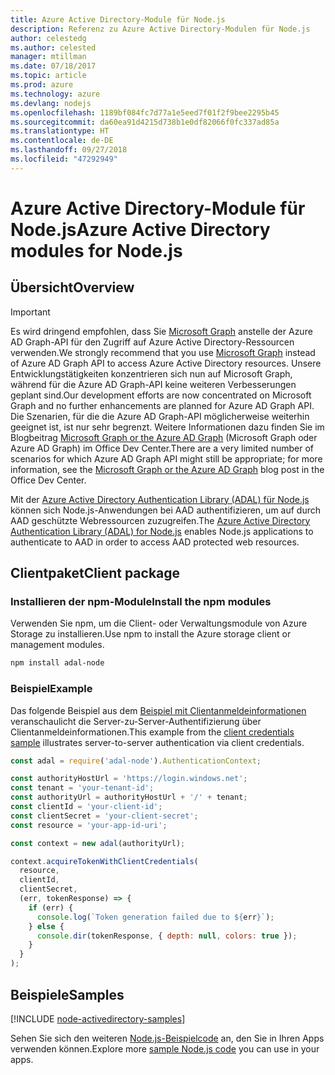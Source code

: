 ```yaml
---
title: Azure Active Directory-Module für Node.js
description: Referenz zu Azure Active Directory-Modulen für Node.js
author: celestedg
ms.author: celested
manager: mtillman
ms.date: 07/18/2017
ms.topic: article
ms.prod: azure
ms.technology: azure
ms.devlang: nodejs
ms.openlocfilehash: 1189bf084fc7d77a1e5eed7f01f2f9bee2295b45
ms.sourcegitcommit: da60ea91d4215d738b1e0df82066f0fc337ad85a
ms.translationtype: HT
ms.contentlocale: de-DE
ms.lasthandoff: 09/27/2018
ms.locfileid: "47292949"
---
```

# <a name="azure-active-directory-modules-for-nodejs"></a><span data-ttu-id="fc229-103">Azure Active Directory-Module für Node.js</span><span class="sxs-lookup"><span data-stu-id="fc229-103">Azure Active Directory modules for Node.js</span></span>

## <a name="overview"></a><span data-ttu-id="fc229-104">Übersicht</span><span class="sxs-lookup"><span data-stu-id="fc229-104">Overview</span></span>

> [!IMPORTANT]
> <span data-ttu-id="fc229-105">Es wird dringend empfohlen, dass Sie [Microsoft Graph](https://graph.microsoft.io/) anstelle der Azure AD Graph-API für den Zugriff auf Azure Active Directory-Ressourcen verwenden.</span><span class="sxs-lookup"><span data-stu-id="fc229-105">We strongly recommend that you use [Microsoft Graph](https://graph.microsoft.io/) instead of Azure AD Graph API to access Azure Active Directory resources.</span></span> <span data-ttu-id="fc229-106">Unsere Entwicklungstätigkeiten konzentrieren sich nun auf Microsoft Graph, während für die Azure AD Graph-API keine weiteren Verbesserungen geplant sind.</span><span class="sxs-lookup"><span data-stu-id="fc229-106">Our development efforts are now concentrated on Microsoft Graph and no further enhancements are planned for Azure AD Graph API.</span></span> <span data-ttu-id="fc229-107">Die Szenarien, für die die Azure AD Graph-API möglicherweise weiterhin geeignet ist, ist nur sehr begrenzt. Weitere Informationen dazu finden Sie im Blogbeitrag [Microsoft Graph or the Azure AD Graph](https://dev.office.com/blogs/microsoft-graph-or-azure-ad-graph) (Microsoft Graph oder Azure AD Graph) im Office Dev Center.</span><span class="sxs-lookup"><span data-stu-id="fc229-107">There are a very limited number of scenarios for which Azure AD Graph API might still be appropriate; for more information, see the [Microsoft Graph or the Azure AD Graph](https://dev.office.com/blogs/microsoft-graph-or-azure-ad-graph) blog post in the Office Dev Center.</span></span>

<span data-ttu-id="fc229-108">Mit der [Azure Active Directory Authentication Library (ADAL) für Node.js](https://www.npmjs.com/package/adal-node) können sich Node.js-Anwendungen bei AAD authentifizieren, um auf durch AAD geschützte Webressourcen zuzugreifen.</span><span class="sxs-lookup"><span data-stu-id="fc229-108">The [Azure Active Directory Authentication Library (ADAL) for Node.js](https://www.npmjs.com/package/adal-node) enables Node.js applications to authenticate to AAD in order to access AAD protected web resources.</span></span>

## <a name="client-package"></a><span data-ttu-id="fc229-109">Clientpaket</span><span class="sxs-lookup"><span data-stu-id="fc229-109">Client package</span></span>

### <a name="install-the-npm-modules"></a><span data-ttu-id="fc229-110">Installieren der npm-Module</span><span class="sxs-lookup"><span data-stu-id="fc229-110">Install the npm modules</span></span>

<span data-ttu-id="fc229-111">Verwenden Sie npm, um die Client- oder Verwaltungsmodule von Azure Storage zu installieren.</span><span class="sxs-lookup"><span data-stu-id="fc229-111">Use npm to install the Azure storage client or management modules.</span></span>

```bash
npm install adal-node
```   

### <a name="example"></a><span data-ttu-id="fc229-112">Beispiel</span><span class="sxs-lookup"><span data-stu-id="fc229-112">Example</span></span>

<span data-ttu-id="fc229-113">Das folgende Beispiel aus dem [Beispiel mit Clientanmeldeinformationen](https://github.com/MSOpenTech/azure-activedirectory-library-for-nodejs/blob/master/sample/client-credentials-sample.js) veranschaulicht die Server-zu-Server-Authentifizierung über Clientanmeldeinformationen.</span><span class="sxs-lookup"><span data-stu-id="fc229-113">This example from the [client credentials sample](https://github.com/MSOpenTech/azure-activedirectory-library-for-nodejs/blob/master/sample/client-credentials-sample.js) illustrates server-to-server authentication via client credentials.</span></span>

```javascript
const adal = require('adal-node').AuthenticationContext;

const authorityHostUrl = 'https://login.windows.net';
const tenant = 'your-tenant-id';
const authorityUrl = authorityHostUrl + '/' + tenant;
const clientId = 'your-client-id';
const clientSecret = 'your-client-secret';
const resource = 'your-app-id-uri';

const context = new adal(authorityUrl);

context.acquireTokenWithClientCredentials(
  resource,
  clientId,
  clientSecret,
  (err, tokenResponse) => {
    if (err) {
      console.log(`Token generation failed due to ${err}`);
    } else {
      console.dir(tokenResponse, { depth: null, colors: true });
    }
  }
);
```

## <a name="samples"></a><span data-ttu-id="fc229-114">Beispiele</span><span class="sxs-lookup"><span data-stu-id="fc229-114">Samples</span></span>

[!INCLUDE [node-activedirectory-samples](../docs-ref-conceptual/includes/activedirectory-samples.md)]

<span data-ttu-id="fc229-115">Sehen Sie sich den weiteren [Node.js-Beispielcode](https://azure.microsoft.com/resources/samples/?platform=nodejs) an, den Sie in Ihren Apps verwenden können.</span><span class="sxs-lookup"><span data-stu-id="fc229-115">Explore more [sample Node.js code](https://azure.microsoft.com/resources/samples/?platform=nodejs) you can use in your apps.</span></span>
